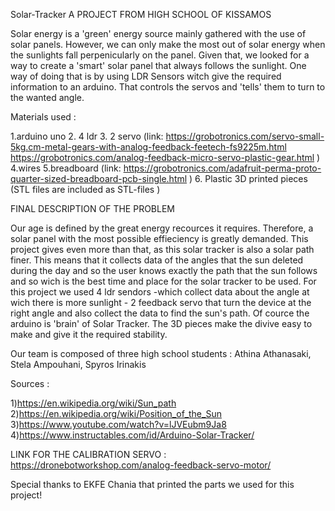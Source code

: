Solar-Tracker A PROJECT FROM HIGH SCHOOL OF KISSAMOS

Solar energy is a 'green' energy source mainly gathered with the use of solar panels. However, we can only make the most out of solar energy when the sunlights fall perpenicularly on the panel. Given that, we looked for a way to create a 'smart' solar panel that always follows the sunlight. One way of doing that is by using LDR Sensors witch give the required information to an arduino. That controls the servos and 'tells' them to turn to the wanted angle.

Materials used :

1.arduino uno 2. 4 ldr 3. 2 servo (link: https://grobotronics.com/servo-small-5kg.cm-metal-gears-with-analog-feedback-feetech-fs9225m.html https://grobotronics.com/analog-feedback-micro-servo-plastic-gear.html ) 4.wires 5.breadboard (link: https://grobotronics.com/adafruit-perma-proto-quarter-sized-breadboard-pcb-single.html ) 6. Plastic 3D printed pieces (STL files are included as STL-files )

FINAL DESCRIPTION OF THE PROBLEM

Our age is defined by the great energy recources it requires. Therefore, a solar panel with the most possible effieciency is greatly demanded. This project gives even more than that, as this solar tracker is also a solar path finer. This means that it collects data of the angles that the sun deleted during the day and so the user knows exactly the path that the sun follows and so wich is the best time and place for the solar tracker to be used. For this project we used 4 ldr sendors -which collect data about the angle at wich there is more sunlight - 2 feedback servo that turn the device at the right angle and also collect the data to find the sun's path. Of cource the arduino is 'brain' of Solar Tracker. The 3D pieces make the divive easy to make and give it the required stability.

Our team is composed of three high school students : Athina Athanasaki, Stela Ampouhani, Spyros Irinakis

Sources :

1)https://en.wikipedia.org/wiki/Sun_path 2)https://en.wikipedia.org/wiki/Position_of_the_Sun 3)https://www.youtube.com/watch?v=lJVEubm9Ja8 4)https://www.instructables.com/id/Arduino-Solar-Tracker/

LINK FOR THE CALIBRATION SERVO : https://dronebotworkshop.com/analog-feedback-servo-motor/

Special thanks to EKFE Chania that printed the parts we used for this project!
